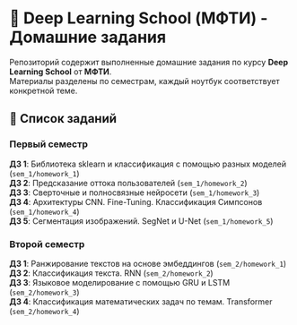 # 🧠 Deep Learning School (МФТИ) - Домашние задания

Репозиторий содержит выполненные домашние задания по курсу **Deep Learning School** от **МФТИ**.  
Материалы разделены по семестрам, каждый ноутбук соответствует конкретной теме.

## 📌 Список заданий

### Первый семестр
**ДЗ 1**: Библиотека sklearn и классификация с помощью разных моделей (`sem_1/homework_1`)  
**ДЗ 2**: Предсказание оттока пользователей (`sem_1/homework_2`)  
**ДЗ 3**: Сверточные и полносвязные нейросети (`sem_1/homework_3`)  
**ДЗ 4**: Архитектуры CNN. Fine-Tuning. Классификация Симпсонов (`sem_1/homework_4`)  
**ДЗ 5**: Сегментация изображений. SegNet и U-Net (`sem_1/homework_5`)  

### Второй семестр
**ДЗ 1**: Ранжирование текстов на основе эмбеддингов (`sem_2/homework_1`)  
**ДЗ 2**: Классификация текста. RNN (`sem_2/homework_2`)  
**ДЗ 3**: Языковое моделирование с помощью GRU и LSTM (`sem_2/homework_3`)   
**ДЗ 4**: Классификация математических задач по темам. Transformer (`sem_2/homework_4`)  

